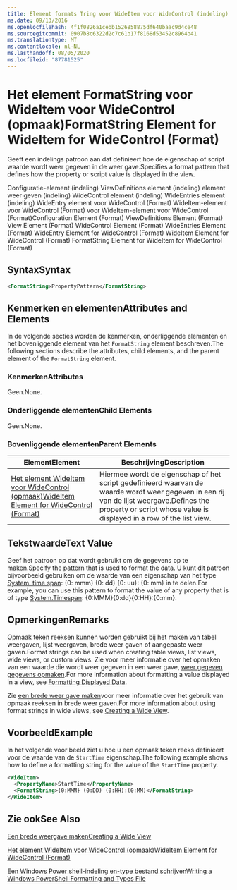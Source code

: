 ```yaml
---
title: Element formats Tring voor WideItem voor WideControl (indeling) | Microsoft Docs
ms.date: 09/13/2016
ms.openlocfilehash: 4f1f0826a1cebb1526858875df640baac9d4ce48
ms.sourcegitcommit: 0907b8c6322d2c7c61b17f8168d53452c8964b41
ms.translationtype: MT
ms.contentlocale: nl-NL
ms.lasthandoff: 08/05/2020
ms.locfileid: "87781525"
---
```

# <a name="formatstring-element-for-wideitem-for-widecontrol-format"></a><span data-ttu-id="d0cbc-102">Het element FormatString voor WideItem voor WideControl (opmaak)</span><span class="sxs-lookup"><span data-stu-id="d0cbc-102">FormatString Element for WideItem for WideControl (Format)</span></span>

<span data-ttu-id="d0cbc-103">Geeft een indelings patroon aan dat definieert hoe de eigenschap of script waarde wordt weer gegeven in de weer gave.</span><span class="sxs-lookup"><span data-stu-id="d0cbc-103">Specifies a format pattern that defines how the property or script value is displayed in the view.</span></span>

<span data-ttu-id="d0cbc-104">Configuratie-element (indeling) ViewDefinitions element (indeling) element weer geven (indeling) WideControl element (indeling) WideEntries element (indeling) WideEntry element voor WideControl (Format) WideItem-element voor WideControl (Format) voor WideItem-element voor WideControl (Format)</span><span class="sxs-lookup"><span data-stu-id="d0cbc-104">Configuration Element (Format) ViewDefinitions Element (Format) View Element (Format) WideControl Element (Format) WideEntries Element (Format) WideEntry Element for WideControl (Format) WideItem Element for WideControl (Format) FormatString Element for WideItem for WideControl (Format)</span></span>

## <a name="syntax"></a><span data-ttu-id="d0cbc-105">Syntax</span><span class="sxs-lookup"><span data-stu-id="d0cbc-105">Syntax</span></span>

```xml
<FormatString>PropertyPattern</FormatString>
```

## <a name="attributes-and-elements"></a><span data-ttu-id="d0cbc-106">Kenmerken en elementen</span><span class="sxs-lookup"><span data-stu-id="d0cbc-106">Attributes and Elements</span></span>

<span data-ttu-id="d0cbc-107">In de volgende secties worden de kenmerken, onderliggende elementen en het bovenliggende element van het `FormatString` element beschreven.</span><span class="sxs-lookup"><span data-stu-id="d0cbc-107">The following sections describe the attributes, child elements, and the parent element of the `FormatString` element.</span></span>

### <a name="attributes"></a><span data-ttu-id="d0cbc-108">Kenmerken</span><span class="sxs-lookup"><span data-stu-id="d0cbc-108">Attributes</span></span>

<span data-ttu-id="d0cbc-109">Geen.</span><span class="sxs-lookup"><span data-stu-id="d0cbc-109">None.</span></span>

### <a name="child-elements"></a><span data-ttu-id="d0cbc-110">Onderliggende elementen</span><span class="sxs-lookup"><span data-stu-id="d0cbc-110">Child Elements</span></span>

<span data-ttu-id="d0cbc-111">Geen.</span><span class="sxs-lookup"><span data-stu-id="d0cbc-111">None.</span></span>

### <a name="parent-elements"></a><span data-ttu-id="d0cbc-112">Bovenliggende elementen</span><span class="sxs-lookup"><span data-stu-id="d0cbc-112">Parent Elements</span></span>

|<span data-ttu-id="d0cbc-113">Element</span><span class="sxs-lookup"><span data-stu-id="d0cbc-113">Element</span></span>|<span data-ttu-id="d0cbc-114">Beschrijving</span><span class="sxs-lookup"><span data-stu-id="d0cbc-114">Description</span></span>|
|-------------|-----------------|
|[<span data-ttu-id="d0cbc-115">Het element WideItem voor WideControl (opmaak)</span><span class="sxs-lookup"><span data-stu-id="d0cbc-115">WideItem Element for WideControl (Format)</span></span>](./wideitem-element-for-widecontrol-format.md)|<span data-ttu-id="d0cbc-116">Hiermee wordt de eigenschap of het script gedefinieerd waarvan de waarde wordt weer gegeven in een rij van de lijst weergave.</span><span class="sxs-lookup"><span data-stu-id="d0cbc-116">Defines the property or script whose value is displayed in a row of the list view.</span></span>|

## <a name="text-value"></a><span data-ttu-id="d0cbc-117">Tekstwaarde</span><span class="sxs-lookup"><span data-stu-id="d0cbc-117">Text Value</span></span>

<span data-ttu-id="d0cbc-118">Geef het patroon op dat wordt gebruikt om de gegevens op te maken.</span><span class="sxs-lookup"><span data-stu-id="d0cbc-118">Specify the pattern that is used to format the data.</span></span> <span data-ttu-id="d0cbc-119">U kunt dit patroon bijvoorbeeld gebruiken om de waarde van een eigenschap van het type [System. time span](/dotnet/api/System.TimeSpan): {0: mmm} {0: dd} {0: uu}: {0: mm} in te delen.</span><span class="sxs-lookup"><span data-stu-id="d0cbc-119">For example, you can use this pattern to format the value of any property that is of type [System.Timespan](/dotnet/api/System.TimeSpan): {0:MMM}{0:dd}{0:HH}:{0:mm}.</span></span>

## <a name="remarks"></a><span data-ttu-id="d0cbc-120">Opmerkingen</span><span class="sxs-lookup"><span data-stu-id="d0cbc-120">Remarks</span></span>

<span data-ttu-id="d0cbc-121">Opmaak teken reeksen kunnen worden gebruikt bij het maken van tabel weergaven, lijst weergaven, brede weer gaven of aangepaste weer gaven.</span><span class="sxs-lookup"><span data-stu-id="d0cbc-121">Format strings can be used when creating table views, list views, wide views, or custom views.</span></span> <span data-ttu-id="d0cbc-122">Zie voor meer informatie over het opmaken van een waarde die wordt weer gegeven in een weer gave, [weer gegeven gegevens opmaken](./formatting-displayed-data.md).</span><span class="sxs-lookup"><span data-stu-id="d0cbc-122">For more information about formatting a value displayed in a view, see [Formatting Displayed Data](./formatting-displayed-data.md).</span></span>

<span data-ttu-id="d0cbc-123">Zie [een brede weer gave maken](./creating-a-wide-view.md)voor meer informatie over het gebruik van opmaak reeksen in brede weer gaven.</span><span class="sxs-lookup"><span data-stu-id="d0cbc-123">For more information about using format strings in wide views, see [Creating a Wide View](./creating-a-wide-view.md).</span></span>

## <a name="example"></a><span data-ttu-id="d0cbc-124">Voorbeeld</span><span class="sxs-lookup"><span data-stu-id="d0cbc-124">Example</span></span>

<span data-ttu-id="d0cbc-125">In het volgende voor beeld ziet u hoe u een opmaak teken reeks definieert voor de waarde van de `StartTime` eigenschap.</span><span class="sxs-lookup"><span data-stu-id="d0cbc-125">The following example shows how to define a formatting string for the value of the `StartTime` property.</span></span>

```xml
<WideItem>
  <PropertyName>StartTime</PropertyName>
  <FormatString>{0:MMM} (0:DD) (0:HH):(0:MM)</FormatString>
</WideItem>
```

## <a name="see-also"></a><span data-ttu-id="d0cbc-126">Zie ook</span><span class="sxs-lookup"><span data-stu-id="d0cbc-126">See Also</span></span>

[<span data-ttu-id="d0cbc-127">Een brede weergave maken</span><span class="sxs-lookup"><span data-stu-id="d0cbc-127">Creating a Wide View</span></span>](./creating-a-wide-view.md)

[<span data-ttu-id="d0cbc-128">Het element WideItem voor WideControl (opmaak)</span><span class="sxs-lookup"><span data-stu-id="d0cbc-128">WideItem Element for WideControl (Format)</span></span>](./wideitem-element-for-widecontrol-format.md)

[<span data-ttu-id="d0cbc-129">Een Windows Power shell-indeling en-type bestand schrijven</span><span class="sxs-lookup"><span data-stu-id="d0cbc-129">Writing a Windows PowerShell Formatting and Types File</span></span>](./writing-a-powershell-formatting-file.md)

